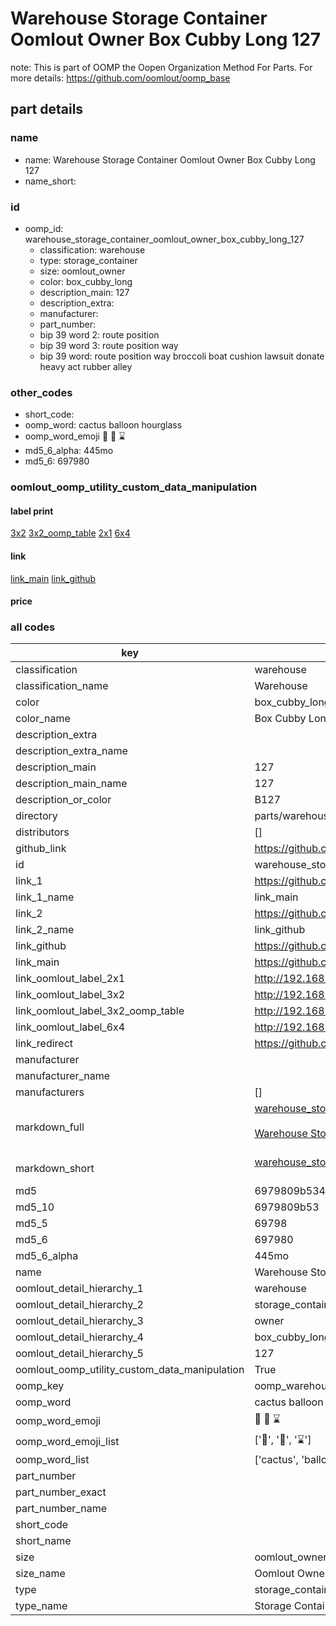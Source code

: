 # Warehouse Storage Container Oomlout Owner Box Cubby Long 127  

note: This is part of OOMP the Oopen Organization Method For Parts. For more details: https://github.com/oomlout/oomp_base

##  part details
  







### name
* name: Warehouse Storage Container Oomlout Owner Box Cubby Long 127
* name_short: 
### id
* oomp_id: warehouse_storage_container_oomlout_owner_box_cubby_long_127
  * classification: warehouse
  * type: storage_container
  * size: oomlout_owner
  * color: box_cubby_long
  * description_main: 127
  * description_extra: 
  * manufacturer: 
  * part_number: 
  * bip 39 word 2: route position
  * bip 39 word 3: route position way
  * bip 39 word: route position way broccoli boat cushion lawsuit donate heavy act rubber alley

### other_codes
* short_code: 
* oomp_word: cactus balloon hourglass
* oomp_word_emoji :cactus: :balloon: :hourglass:
* md5_6_alpha: 445mo
* md5_6: 697980






### oomlout_oomp_utility_custom_data_manipulation
#### label print
[3x2](http://192.168.1.245:1112/?label=oomp%20445mo)
[3x2_oomp_table](http://192.168.1.108:1112/?label=oomp%20445mo)
[2x1](http://192.168.1.242:1112/?label=oomp%20445mo)
[6x4](http://192.168.1.55:1112/?label=oomp%20445mo)    

#### link

[link_main](https://github.com/oomlout/oomlout_oomp_version_1_messy/tree/main/parts/warehouse_storage_container_oomlout_owner_box_cubby_long_127) [link_github](https://github.com/oomlout/oomlout_oomp_version_1_messy/tree/main/parts/warehouse_storage_container_oomlout_owner_box_cubby_long_127)                             

#### price







### all codes 
| key | value |  
| --- | --- |  
| classification | warehouse |  
| classification_name | Warehouse |  
| color | box_cubby_long |  
| color_name | Box Cubby Long |  
| description_extra |  |  
| description_extra_name |  |  
| description_main | 127 |  
| description_main_name | 127 |  
| description_or_color | B127 |  
| directory | parts/warehouse_storage_container_oomlout_owner_box_cubby_long_127 |  
| distributors | [] |  
| github_link | https://github.com/oomlout/oomlout_oomp_part_src/tree/main/parts/warehouse_storage_container_oomlout_owner_box_cubby_long_127 |  
| id | warehouse_storage_container_oomlout_owner_box_cubby_long_127 |  
| link_1 | https://github.com/oomlout/oomlout_oomp_version_1_messy/tree/main/parts/warehouse_storage_container_oomlout_owner_box_cubby_long_127 |  
| link_1_name | link_main |  
| link_2 | https://github.com/oomlout/oomlout_oomp_version_1_messy/tree/main/parts/warehouse_storage_container_oomlout_owner_box_cubby_long_127 |  
| link_2_name | link_github |  
| link_github | https://github.com/oomlout/oomlout_oomp_version_1_messy/tree/main/parts/warehouse_storage_container_oomlout_owner_box_cubby_long_127 |  
| link_main | https://github.com/oomlout/oomlout_oomp_version_1_messy/tree/main/parts/warehouse_storage_container_oomlout_owner_box_cubby_long_127 |  
| link_oomlout_label_2x1 | http://192.168.1.242:1112/?label=oomp%20445mo |  
| link_oomlout_label_3x2 | http://192.168.1.245:1112/?label=oomp%20445mo |  
| link_oomlout_label_3x2_oomp_table | http://192.168.1.108:1112/?label=oomp%20445mo |  
| link_oomlout_label_6x4 | http://192.168.1.55:1112/?label=oomp%20445mo |  
| link_redirect | https://github.com/oomlout/oomlout_oomp_version_1_messy/tree/main/parts/warehouse_storage_container_oomlout_owner_box_cubby_long_127 |  
| manufacturer |  |  
| manufacturer_name |  |  
| manufacturers | [] |  
| markdown_full | [warehouse_storage_container_oomlout_owner_box_cubby_long_127](none)<br>[](none)<br>[Warehouse Storage Container Oomlout Owner Box Cubby Long 127](none)<br><br> |  
| markdown_short | [warehouse_storage_container_oomlout_owner_box_cubby_long_127](none)<br><br> |  
| md5 | 6979809b53410fc4d98c61c7f02a1de4 |  
| md5_10 | 6979809b53 |  
| md5_5 | 69798 |  
| md5_6 | 697980 |  
| md5_6_alpha | 445mo |  
| name | Warehouse Storage Container Oomlout Owner Box Cubby Long 127 |  
| oomlout_detail_hierarchy_1 | warehouse |  
| oomlout_detail_hierarchy_2 | storage_container |  
| oomlout_detail_hierarchy_3 | owner |  
| oomlout_detail_hierarchy_4 | box_cubby_long |  
| oomlout_detail_hierarchy_5 | 127 |  
| oomlout_oomp_utility_custom_data_manipulation | True |  
| oomp_key | oomp_warehouse_storage_container_oomlout_owner_box_cubby_long_127 |  
| oomp_word | cactus balloon hourglass |  
| oomp_word_emoji | :cactus: :balloon: :hourglass: |  
| oomp_word_emoji_list | [':cactus:', ':balloon:', ':hourglass:'] |  
| oomp_word_list | ['cactus', 'balloon', 'hourglass'] |  
| part_number |  |  
| part_number_exact |  |  
| part_number_name |  |  
| short_code |  |  
| short_name |  |  
| size | oomlout_owner |  
| size_name | Oomlout Owner |  
| type | storage_container |  
| type_name | Storage Container |  
